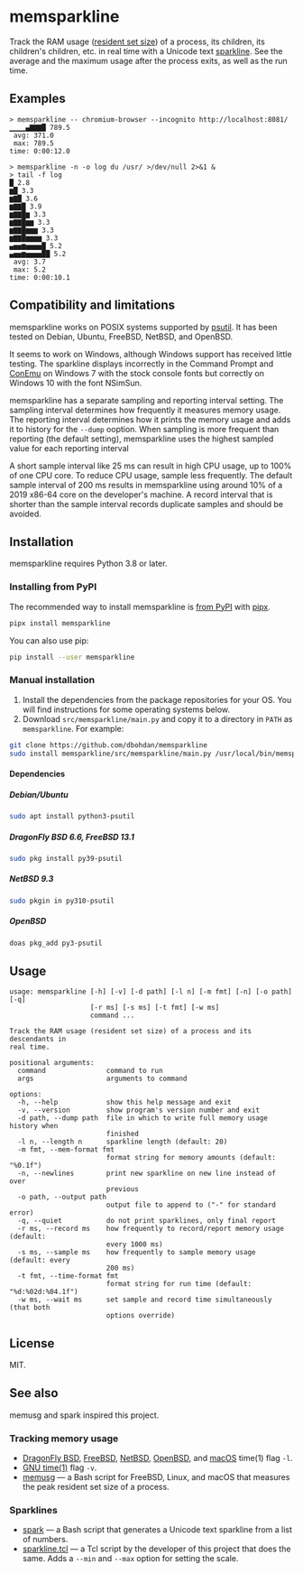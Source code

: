 # memsparkline

Track the RAM usage ([resident set size](https://en.wikipedia.org/wiki/Resident_set_size)) of a process, its children, its children's children, etc. in real time with a Unicode text [sparkline](https://en.wikipedia.org/wiki/Sparkline).
See the average and the maximum usage after the process exits, as well as the run time.



## Examples

```none
> memsparkline -- chromium-browser --incognito http://localhost:8081/
▁▁▁▁▄▇▇▇█ 789.5
 avg: 371.0
 max: 789.5
time: 0:00:12.0
```

```none
> memsparkline -n -o log du /usr/ >/dev/null 2>&1 &
> tail -f log
█ 2.8
▆█ 3.3
▆▇█ 3.6
▆▇▇█ 3.9
▆▇▇█▆ 3.3
▆▇▇█▆▆ 3.3
▆▇▇█▆▆▆ 3.3
▆▇▇█▆▆▆▆ 3.3
▄▅▅▆▅▅▅▅█ 5.2
▄▅▅▆▅▅▅▅██ 5.2
 avg: 3.7
 max: 5.2
time: 0:00:10.1
```


## Compatibility and limitations

memsparkline works on POSIX systems supported by [psutil](https://github.com/giampaolo/psutil).
It has been tested on Debian, Ubuntu, FreeBSD, NetBSD, and OpenBSD.

It seems to work on Windows, although Windows support has received little testing.
The sparkline displays incorrectly in the Command Prompt and [ConEmu](https://conemu.github.io/) on Windows 7 with the stock console fonts but correctly on Windows 10 with the font NSimSun.

memsparkline has a separate sampling and reporting interval setting.
The sampling interval determines how frequently it measures memory usage.
The reporting interval determines how it prints the memory usage and adds it to history for the `--dump` ooption.
When sampling is more frequent than reporting (the default setting),
memsparkline uses the highest sampled value for each reporting interval

A short sample interval like 25 ms can result in high CPU usage, up to 100% of one CPU core.
To reduce CPU usage, sample less frequently.
The default sample interval of 200 ms results in memsparkline using around 10% of a 2019 x86-64 core on the developer's machine.
A record interval that is shorter than the sample interval
records duplicate samples and should be avoided.


## Installation

memsparkline requires Python 3.8 or later.

### Installing from PyPI

The recommended way to install memsparkline is [from PyPI](https://pypi.org/project/memsparkline/) with [pipx](https://github.com/pypa/pipx).

```sh
pipx install memsparkline
```

You can also use pip:

```sh
pip install --user memsparkline
```

### Manual installation

1. Install the dependencies from the package repositories for your OS.
   You will find instructions for some operating systems below.
2. Download `src/memsparkline/main.py` and copy it to a directory in `PATH` as `memsparkline`.
   For example:

```sh
git clone https://github.com/dbohdan/memsparkline
sudo install memsparkline/src/memsparkline/main.py /usr/local/bin/memsparkline
```

#### Dependencies

##### Debian/Ubuntu

```sh
sudo apt install python3-psutil
```

##### DragonFly BSD 6.6, FreeBSD 13.1

```sh
sudo pkg install py39-psutil
```

##### NetBSD 9.3

```sh
sudo pkgin in py310-psutil
```

##### OpenBSD

```sh
doas pkg_add py3-psutil
```


## Usage

```none
usage: memsparkline [-h] [-v] [-d path] [-l n] [-m fmt] [-n] [-o path] [-q]
                    [-r ms] [-s ms] [-t fmt] [-w ms]
                    command ...

Track the RAM usage (resident set size) of a process and its descendants in
real time.

positional arguments:
  command               command to run
  args                  arguments to command

options:
  -h, --help            show this help message and exit
  -v, --version         show program's version number and exit
  -d path, --dump path  file in which to write full memory usage history when
                        finished
  -l n, --length n      sparkline length (default: 20)
  -m fmt, --mem-format fmt
                        format string for memory amounts (default: "%0.1f")
  -n, --newlines        print new sparkline on new line instead of over
                        previous
  -o path, --output path
                        output file to append to ("-" for standard error)
  -q, --quiet           do not print sparklines, only final report
  -r ms, --record ms    how frequently to record/report memory usage (default:
                        every 1000 ms)
  -s ms, --sample ms    how frequently to sample memory usage (default: every
                        200 ms)
  -t fmt, --time-format fmt
                        format string for run time (default: "%d:%02d:%04.1f")
  -w ms, --wait ms      set sample and record time simultaneously (that both
                        options override)
```


## License

MIT.


## See also

memusg and spark inspired this project.

### Tracking  memory usage

* [DragonFly BSD](https://man.dragonflybsd.org/?command=time&section=ANY), [FreeBSD](https://man.freebsd.org/cgi/man.cgi?query=time&format=html), [NetBSD](https://man.netbsd.org/time.1), [OpenBSD](https://man.openbsd.org/time), and [macOS](https://ss64.com/osx/time.html) time(1) flag `-l`.
* [GNU time(1)](https://linux.die.net/man/1/time) flag `-v`.
* [memusg](http://gist.github.com/526585) — a Bash script for FreeBSD, Linux, and macOS that measures the peak resident set size of a process.

### Sparklines

* [spark](https://github.com/holman/spark) — a Bash script that generates a Unicode text sparkline from a list of numbers.
* [sparkline.tcl](https://wiki.tcl-lang.org/page/Sparkline) — a Tcl script by the developer of this project that does the same. Adds a `--min` and `--max` option for setting the scale.
